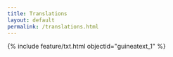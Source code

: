 ```yaml
---
title: Translations
layout: default
permalink: /translations.html
---
```


{% include feature/txt.html objectid="guineatext_1" %}
